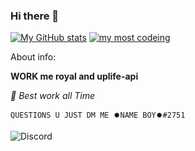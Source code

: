 ### Hi there 👋

[![My GitHub stats](https://github-readme-stats.vercel.app/api?username=namekinggamerboy&count_private=true&show_border=false&show_icons=true&title_color=fff&icon_color=79ff97&text_color=9f9f9f&bg_color=222222)](https://github.com/namekinggamerboy/namekinggamerboy)
[![my most codeing](https://github-readme-stats.vercel.app/api/top-langs/?username=namekinggamerboy&show_border=false&show_icons=true&title_color=fff&icon_color=79ff97&text_color=9f9f9f&bg_color=222222)](https://github.com/namekinggamerboy/namekinggamerboy)

About info:

 **WORK me royal and uplife-api**

*🤗 Best work all Time*

``` QUESTIONS U JUST DM ME ⏺️NAME BOY⏺️#2751 ```


![Discord](https://discord.c99.nl/widget/theme-3/596521432507219980.png)
